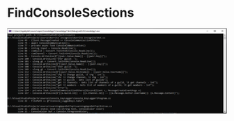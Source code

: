 # FindConsoleSections
![alt Showcase](https://github.com/Xopabyteh/FindConsoleSections/blob/master/showcase.png?raw=true)

